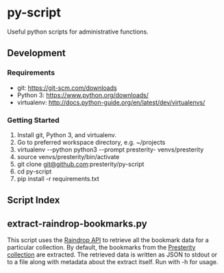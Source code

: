 # py-script
Useful python scripts for administrative functions.

## Development

### Requirements

* git: https://git-scm.com/downloads
* Python 3: https://www.python.org/downloads/
* virtualenv: http://docs.python-guide.org/en/latest/dev/virtualenvs/

### Getting Started

1. Install git, Python 3, and virtualenv.
1. Go to preferred workspace directory, e.g. ~/projects
1. virtualenv --python python3 --prompt presterity- venvs/presterity
1. source venvs/presterity/bin/activate
1. git clone git@github.com:presterity/py-script
1. cd py-script
1. pip install -r requirements.txt


## Script Index

## extract-raindrop-bookmarks.py

This script uses the [Raindrop API](https://raindrop.io/dev/docs) to retrieve all the bookmark data for a particular collection.
By default, the bookmarks from the [Presterity collection](https://raindrop.io/app/#/collection/2021037) are extracted. The retrieved data is written as JSON to 
stdout or to a file along with metadata about the extract itself. Run with -h for usage.

